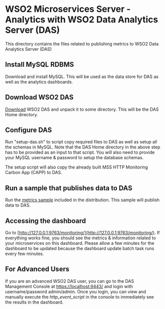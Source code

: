 # WSO2 Microservices Server - Analytics with WSO2 Data Analytics Server (DAS)

This directory contains the files related to publishing metrics to WSO2 Data Analytics Server (DAS)

Install MySQL RDBMS
------------------------------------------
Download and install MySQL. This will be used as the data store for DAS as well as the analytics dashboards.

Download WSO2 DAS
------------------------------------------
[Download](http://wso2.com/products/data-analytics-server/) WSO2 DAS and unpack it to some directory.
This will be the DAS Home directory.

Configure DAS
------------------------------------------
Run "setup-das.sh" to script copy required files to DAS as well as setup all the schemas in MySQL. Note that the
DAS Home directory in the above step has to be provided as an input to that script. You will also need to
provide your MySQL username & password to setup the database schemas.

The setup script will also copy the already built MSS HTTP Monitoring Carbon App (CAPP) to DAS.

Run a sample that publishes data to DAS
------------------------------------------
Run the [metrics sample](https://github.com/wso2/product-mss/tree/master/samples/metrics)
included in the distribution. This sample will publish data to DAS.

Accessing the dashboard
------------------------------------------

Go to [http://127.0.0.1:9763/monitoring/](http://127.0.0.1:9763/monitoring/). If everything works fine, you should
see the metrics & information related to your microservices on this dashboard. Please allow a few minutes for the
dashboard to be updated because the dashboard update batch task runs every few minutes.


For Advanced Users
------------------------------------------
If you are an advanced WSO2 DAS user, you can go to the DAS Management Console at
[https://localhost:9443/](https://localhost:9443/) and login with username/password admin/admin.
Once you login, you can view and manually execute the *http_event_script*  in the console to immediately see
the results in the dashboard.
